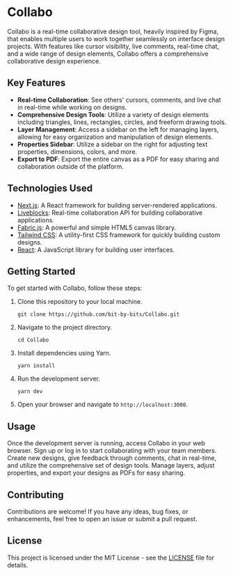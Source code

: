 # Collabo

Collabo is a real-time collaborative design tool, heavily inspired by Figma, that enables multiple users to work together seamlessly on interface design projects. With features like cursor visibility, live comments, real-time chat, and a wide range of design elements, Collabo offers a comprehensive collaborative design experience.

## Key Features

- **Real-time Collaboration**: See others' cursors, comments, and live chat in real-time while working on designs.
- **Comprehensive Design Tools**: Utilize a variety of design elements including triangles, lines, rectangles, circles, and freeform drawing tools.
- **Layer Management**: Access a sidebar on the left for managing layers, allowing for easy organization and manipulation of design elements.
- **Properties Sidebar**: Utilize a sidebar on the right for adjusting text properties, dimensions, colors, and more.
- **Export to PDF**: Export the entire canvas as a PDF for easy sharing and collaboration outside of the platform.

## Technologies Used

- [Next.js](https://nextjs.org/): A React framework for building server-rendered applications.  
- [Liveblocks](https://liveblocks.io/): Real-time collaboration API for building collaborative applications.
- [Fabric.js](http://fabricjs.com/): A powerful and simple HTML5 canvas library.
- [Tailwind CSS](https://tailwindcss.com/): A utility-first CSS framework for quickly building custom designs.
- [React](https://reactjs.org/): A JavaScript library for building user interfaces.

## Getting Started

To get started with Collabo, follow these steps:

1. Clone this repository to your local machine.

   ```shell
   git clone https://github.com/bit-by-bits/Collabo.git
   ```

2. Navigate to the project directory.

   ```shell
   cd Collabo
   ```

3. Install dependencies using Yarn.

   ```shell
   yarn install
   ```

4. Run the development server.

   ```shell
   yarn dev
   ```

5. Open your browser and navigate to `http://localhost:3000`.

## Usage

Once the development server is running, access Collabo in your web browser. Sign up or log in to start collaborating with your team members. Create new designs, give feedback through comments, chat in real-time, and utilize the comprehensive set of design tools. Manage layers, adjust properties, and export your designs as PDFs for easy sharing.

## Contributing

Contributions are welcome! If you have any ideas, bug fixes, or enhancements, feel free to open an issue or submit a pull request.

## License

This project is licensed under the MIT License - see the [LICENSE](LICENSE) file for details.